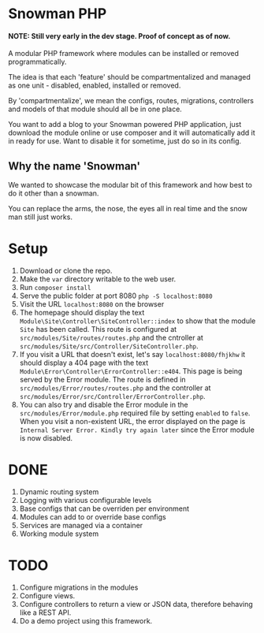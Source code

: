 # Snowman PHP

#### **NOTE: Still very early in the dev stage. Proof of concept as of now.**

A modular PHP framework where modules can be installed or removed programmatically.

The idea is that each 'feature' should be compartmentalized and managed as one unit - disabled, enabled, installed or removed.

By 'compartmentalize', we mean the configs, routes, migrations, controllers and models of that module should all be in one place.

You want to add a blog to your Snowman powered PHP application, just download the module online or use composer and it will automatically add it in ready for use. Want to disable it for sometime, just do so in its config.

## Why the name 'Snowman'

We wanted to showcase the modular bit of this framework and how best to do it other than a snowman.

You can replace the arms, the nose, the eyes all in real time and the snow man still just works.


# Setup

1. Download or clone the repo.
2. Make the `var` directory writable to the web user.
3. Run `composer install`
4. Serve the public folder at port 8080 `php -S localhost:8080`
5. Visit the URL `localhost:8080` on the browser
6. The homepage should display the text `Module\Site\Controller\SiteController::index` to show that the module `Site` has been called. This route is configured at `src/modules/Site/routes/routes.php` and the cntroller at `src/modules/Site/src/Controller/SiteController.php`.
7. If you visit a URL that doesn't exist, let's say `localhost:8080/fhjkhw` it should display a 404 page with the text `Module\Error\Controller\ErrorController::e404`. This page is being served by the Error module. The route is defined in `src/modules/Error/routes/routes.php` and the controller at `src/modules/Error/src/Controller/ErrorController.php`.
8. You can also try and disable the Error module in the `src/modules/Error/module.php` required file by setting `enabled` to `false`. When you visit a non-existent URL, the error displayed on the page is `Internal Server Error. Kindly try again later` since the Error module is now disabled.

# DONE
1. Dynamic routing system
2. Logging with various configurable levels
3. Base configs that can be overriden per environment
4. Modules can add to or override base configs
5. Services are managed via a container
6. Working module system

# TODO
1. Configure migrations in the modules
2. Configure views.
3. Configure controllers to return a view or JSON data, therefore behaving like a REST API.
4. Do a demo project using this framework.